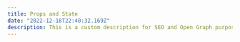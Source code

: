 ```yaml
---
title: Props and State
date: "2022-12-18T22:40:32.169Z"
description: This is a custom description for SEO and Open Graph purposes, rather than the default generated excerpt. Simply add a description field to the frontmatter.
---
```


